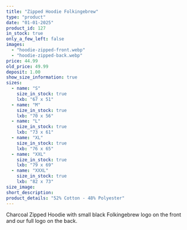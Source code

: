 ```yaml
---
title: "Zipped Hoodie Folkingebrew"
type: "product"
date: "01-01-2025"
product_id: 127
in_stock: true
only_a_few_left: false
images:
  - "hoodie-zipped-front.webp"
  - "hoodie-zipped-back.webp"
price: 44.99
old_price: 49.99
deposit: 1.00
show_size_information: true
sizes:
  - name: "S"
    size_in_stock: true
    lxb: "67 x 51"
  - name: "M"
    size_in_stock: true
    lxb: "70 x 56"
  - name: "L"
    size_in_stock: true
    lxb: "73 x 61"
  - name: "XL"
    size_in_stock: true
    lxb: "76 x 65"
  - name: "XXL"
    size_in_stock: true
    lxb: "79 x 69"
  - name: "XXXL"
    size_in_stock: true
    lxb: "82 x 73"
size_image:
short_description: 
product_details: "52% Cotton - 48% Polyester"
---
```


Charcoal Zipped Hoodie with small black Folkingebrew logo on the front and our full logo on the back.
